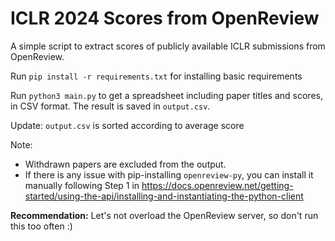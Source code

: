 # ICLR 2024 Scores from OpenReview

A simple script to extract scores of publicly available ICLR submissions from OpenReview.

Run `pip install -r requirements.txt` for installing basic requirements

Run `python3 main.py` to get a spreadsheet including paper titles and scores, in CSV format. The result is saved in `output.csv`.

Update: `output.csv` is sorted according to average score

Note:
- Withdrawn papers are excluded from the output.
- If there is any issue with pip-installing `openreview-py`, you can install it manually following Step 1 in https://docs.openreview.net/getting-started/using-the-api/installing-and-instantiating-the-python-client


**Recommendation:** Let's not overload the OpenReview server, so don't run this too often :)

